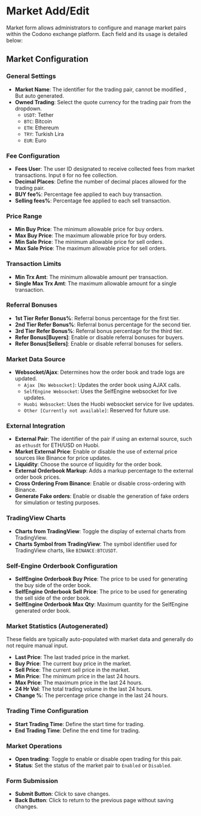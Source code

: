 #  Market Add/Edit

Market form allows administrators to configure and manage market pairs within the Codono exchange platform. Each field and its usage is detailed below:

## Market Configuration

### General Settings

- **Market Name**: The identifier for the trading pair, cannot be modified , But auto generated.
- **Owned Trading**: Select the quote currency for the trading pair from the dropdown.
  - `USDT`: Tether
  - `BTC`: Bitcoin
  - `ETH`: Ethereum
  - `TRY`: Turkish Lira
  - `EUR`: Euro

### Fee Configuration

- **Fees User**: The user ID designated to receive collected fees from market transactions. Input `0` for no fee collection.
- **Decimal Places**: Define the number of decimal places allowed for the trading pair.
- **BUY fee%**: Percentage fee applied to each buy transaction.
- **Selling fees%**: Percentage fee applied to each sell transaction.

### Price Range

- **Min Buy Price**: The minimum allowable price for buy orders.
- **Max Buy Price**: The maximum allowable price for buy orders.
- **Min Sale Price**: The minimum allowable price for sell orders.
- **Max Sale Price**: The maximum allowable price for sell orders.

### Transaction Limits

- **Min Trx Amt**: The minimum allowable amount per transaction.
- **Single Max Trx Amt**: The maximum allowable amount for a single transaction.

### Referral Bonuses

- **1st Tier Refer Bonus%**: Referral bonus percentage for the first tier.
- **2nd Tier Refer Bonus%**: Referral bonus percentage for the second tier.
- **3rd Tier Refer Bonus%**: Referral bonus percentage for the third tier.
- **Refer Bonus[Buyers]**: Enable or disable referral bonuses for buyers.
- **Refer Bonus[Sellers]**: Enable or disable referral bonuses for sellers.

### Market Data Source

- **Websocket/Ajax**: Determines how the order book and trade logs are updated.
  - `Ajax [No Websocket]`: Updates the order book using AJAX calls.
  - `SelfEngine Websocket`: Uses the SelfEngine websocket for live updates.
  - `Huobi Websocket`: Uses the Huobi websocket service for live updates.
  - `Other [Currently not available]`: Reserved for future use.

### External Integration

- **External Pair**: The identifier of the pair if using an external source, such as `ethusdt` for ETH/USD on Huobi.
- **Market External Price**: Enable or disable the use of external price sources like Binance for price updates.
- **Liquidity**: Choose the source of liquidity for the order book.
- **External Orderbook Markup**: Adds a markup percentage to the external order book prices.
- **Cross Ordering From Binance**: Enable or disable cross-ordering with Binance.
- **Generate Fake orders**: Enable or disable the generation of fake orders for simulation or testing purposes.

### TradingView Charts

- **Charts from TradingView**: Toggle the display of external charts from TradingView.
- **Charts Symbol from TradingView**: The symbol identifier used for TradingView charts, like `BINANCE:BTCUSDT`.

### Self-Engine Orderbook Configuration

- **SelfEngine Orderbook Buy Price**: The price to be used for generating the buy side of the order book.
- **SelfEngine Orderbook Sell Price**: The price to be used for generating the sell side of the order book.
- **SelfEngine Orderbook Max Qty**: Maximum quantity for the SelfEngine generated order book.

### Market Statistics (Autogenerated)

These fields are typically auto-populated with market data and generally do not require manual input.

- **Last Price**: The last traded price in the market.
- **Buy Price**: The current buy price in the market.
- **Sell Price**: The current sell price in the market.
- **Min Price**: The minimum price in the last 24 hours.
- **Max Price**: The maximum price in the last 24 hours.
- **24 Hr Vol**: The total trading volume in the last 24 hours.
- **Change %**: The percentage price change in the last 24 hours.

### Trading Time Configuration

- **Start Trading Time**: Define the start time for trading.
- **End Trading Time**: Define the end time for trading.

### Market Operations

- **Open trading**: Toggle to enable or disable open trading for this pair.
- **Status**: Set the status of the market pair to `Enabled` or `Disabled`.

### Form Submission

- **Submit Button**: Click to save changes.
- **Back Button**: Click to return to the previous page without saving changes.

